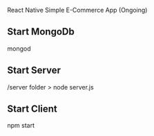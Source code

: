 React Native Simple E-Commerce App (Ongoing)

## Start MongoDb

mongod

## Start Server

/server folder > node server.js

## Start Client

npm start
